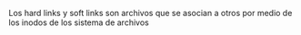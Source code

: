 Los hard links y soft links son archivos que se asocian a otros por medio de los inodos de los sistema de archivos